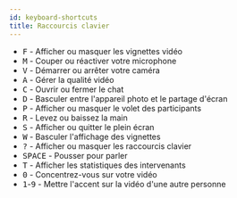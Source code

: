 ```yaml
---
id: keyboard-shortcuts
title: Raccourcis clavier
---
```


* <kbd>F</kbd> - Afficher ou masquer les vignettes vidéo
* <kbd>M</kbd> - Couper ou réactiver votre microphone
* <kbd>V</kbd> - Démarrer ou arrêter votre caméra
* <kbd>A</kbd> - Gérer la qualité vidéo
* <kbd>C</kbd> - Ouvrir ou fermer le chat
* <kbd>D</kbd> - Basculer entre l'appareil photo et le partage d'écran
* <kbd>P</kbd> - Afficher ou masquer le volet des participants
* <kbd>R</kbd> - Levez ou baissez la main
* <kbd>S</kbd> - Afficher ou quitter le plein écran
* <kbd>W</kbd> - Basculer l'affichage des vignettes
* <kbd>?</kbd> - Afficher ou masquer les raccourcis clavier
* <kbd>SPACE</kbd> - Pousser pour parler
* <kbd>T</kbd> - Afficher les statistiques des intervenants
* <kbd>0</kbd> - Concentrez-vous sur votre vidéo
* <kbd>1</kbd>-<kbd>9</kbd> - Mettre l'accent sur la vidéo d'une autre personne